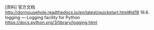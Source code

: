 




[资料]
官方文档
http://dormousehole.readthedocs.io/en/latest/quickstart.html#id19
16.6. logging — Logging facility for Python
https://docs.python.org/3/library/logging.html
